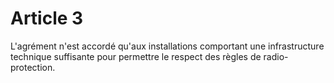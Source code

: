 # Article 3

L'agrément n'est accordé qu'aux installations comportant une infrastructure technique suffisante pour permettre le respect des règles de radio-protection.
